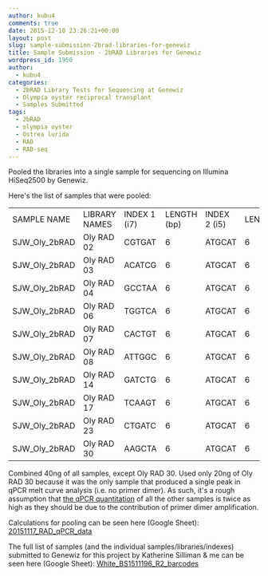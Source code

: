 ```yaml
---
author: kubu4
comments: true
date: 2015-12-10 23:26:21+00:00
layout: post
slug: sample-submission-2brad-libraries-for-genewiz
title: Sample Submission - 2bRAD Libraries for Genewiz
wordpress_id: 1950
author:
  - kubu4
categories:
  - 2bRAD Library Tests for Sequencing at Genewiz
  - Olympia oyster reciprocal transplant
  - Samples Submitted
tags:
  - 2bRAD
  - olympia oyster
  - Ostrea lurida
  - RAD
  - RAD-seq
---
```


Pooled the libraries into a single sample for sequencing on Illumina HiSeq2500 by Genewiz.

Here's the list of samples that were pooled:

<table cellpadding="0" cellspacing="0" border="0" dir="ltr" > 
<tbody >
<tr >

<td data-sheets-value="[null,2,"SJW_Oly_2bRAD"]" >SAMPLE NAME
</td>

<td data-sheets-value="[null,2,"Oly RAD 02"]" >LIBRARY NAMES
</td>

<td data-sheets-value="[null,2,"CGTGAT"]" >INDEX 1 (i7)
</td>

<td data-sheets-value="[null,3,null,6]" data-sheets-formula="=LEN(R[0]C[-1])" >LENGTH (bp)
</td>

<td data-sheets-value="[null,2,"ATGCAT"]" >INDEX 2 (i5)
</td>

<td data-sheets-value="[null,3,null,6]" data-sheets-formula="=LEN(R[0]C[-1])" >LENGTH
</td>
</tr>
<tr >

<td data-sheets-value="[null,2,"SJW_Oly_2bRAD"]" >SJW_Oly_2bRAD
</td>

<td data-sheets-value="[null,2,"Oly RAD 02"]" >Oly RAD 02
</td>

<td data-sheets-value="[null,2,"CGTGAT"]" >CGTGAT
</td>

<td data-sheets-value="[null,3,null,6]" data-sheets-formula="=LEN(R[0]C[-1])" >6
</td>

<td data-sheets-value="[null,2,"ATGCAT"]" >ATGCAT
</td>

<td data-sheets-value="[null,3,null,6]" data-sheets-formula="=LEN(R[0]C[-1])" >6
</td>
</tr>
<tr >

<td data-sheets-value="[null,2,"SJW_Oly_2bRAD"]" >SJW_Oly_2bRAD
</td>

<td data-sheets-value="[null,2,"Oly RAD 03"]" >Oly RAD 03
</td>

<td data-sheets-value="[null,2,"ACATCG"]" >ACATCG
</td>

<td data-sheets-value="[null,3,null,6]" data-sheets-formula="=LEN(R[0]C[-1])" >6
</td>

<td data-sheets-value="[null,2,"ATGCAT"]" >ATGCAT
</td>

<td data-sheets-value="[null,3,null,6]" data-sheets-formula="=LEN(R[0]C[-1])" >6
</td>
</tr>
<tr >

<td data-sheets-value="[null,2,"SJW_Oly_2bRAD"]" >SJW_Oly_2bRAD
</td>

<td data-sheets-value="[null,2,"Oly RAD 04"]" >Oly RAD 04
</td>

<td data-sheets-value="[null,2,"GCCTAA"]" >GCCTAA
</td>

<td data-sheets-value="[null,3,null,6]" data-sheets-formula="=LEN(R[0]C[-1])" >6
</td>

<td data-sheets-value="[null,2,"ATGCAT"]" >ATGCAT
</td>

<td data-sheets-value="[null,3,null,6]" data-sheets-formula="=LEN(R[0]C[-1])" >6
</td>
</tr>
<tr >

<td data-sheets-value="[null,2,"SJW_Oly_2bRAD"]" >SJW_Oly_2bRAD
</td>

<td data-sheets-value="[null,2,"Oly RAD 06"]" >Oly RAD 06
</td>

<td data-sheets-value="[null,2,"TGGTCA"]" >TGGTCA
</td>

<td data-sheets-value="[null,3,null,6]" data-sheets-formula="=LEN(R[0]C[-1])" >6
</td>

<td data-sheets-value="[null,2,"ATGCAT"]" >ATGCAT
</td>

<td data-sheets-value="[null,3,null,6]" data-sheets-formula="=LEN(R[0]C[-1])" >6
</td>
</tr>
<tr >

<td data-sheets-value="[null,2,"SJW_Oly_2bRAD"]" >SJW_Oly_2bRAD
</td>

<td data-sheets-value="[null,2,"Oly RAD 07"]" >Oly RAD 07
</td>

<td data-sheets-value="[null,2,"CACTGT"]" >CACTGT
</td>

<td data-sheets-value="[null,3,null,6]" data-sheets-formula="=LEN(R[0]C[-1])" >6
</td>

<td data-sheets-value="[null,2,"ATGCAT"]" >ATGCAT
</td>

<td data-sheets-value="[null,3,null,6]" data-sheets-formula="=LEN(R[0]C[-1])" >6
</td>
</tr>
<tr >

<td data-sheets-value="[null,2,"SJW_Oly_2bRAD"]" >SJW_Oly_2bRAD
</td>

<td data-sheets-value="[null,2,"Oly RAD 08"]" >Oly RAD 08
</td>

<td data-sheets-value="[null,2,"ATTGGC"]" >ATTGGC
</td>

<td data-sheets-value="[null,3,null,6]" data-sheets-formula="=LEN(R[0]C[-1])" >6
</td>

<td data-sheets-value="[null,2,"ATGCAT"]" >ATGCAT
</td>

<td data-sheets-value="[null,3,null,6]" data-sheets-formula="=LEN(R[0]C[-1])" >6
</td>
</tr>
<tr >

<td data-sheets-value="[null,2,"SJW_Oly_2bRAD"]" >SJW_Oly_2bRAD
</td>

<td data-sheets-value="[null,2,"Oly RAD 14"]" >Oly RAD 14
</td>

<td data-sheets-value="[null,2,"GATCTG"]" >GATCTG
</td>

<td data-sheets-value="[null,3,null,6]" data-sheets-formula="=LEN(R[0]C[-1])" >6
</td>

<td data-sheets-value="[null,2,"ATGCAT"]" >ATGCAT
</td>

<td data-sheets-value="[null,3,null,6]" data-sheets-formula="=LEN(R[0]C[-1])" >6
</td>
</tr>
<tr >

<td data-sheets-value="[null,2,"SJW_Oly_2bRAD"]" >SJW_Oly_2bRAD
</td>

<td data-sheets-value="[null,2,"Oly RAD 17"]" >Oly RAD 17
</td>

<td data-sheets-value="[null,2,"TCAAGT"]" >TCAAGT
</td>

<td data-sheets-value="[null,3,null,6]" data-sheets-formula="=LEN(R[0]C[-1])" >6
</td>

<td data-sheets-value="[null,2,"ATGCAT"]" >ATGCAT
</td>

<td data-sheets-value="[null,3,null,6]" data-sheets-formula="=LEN(R[0]C[-1])" >6
</td>
</tr>
<tr >

<td data-sheets-value="[null,2,"SJW_Oly_2bRAD"]" >SJW_Oly_2bRAD
</td>

<td data-sheets-value="[null,2,"Oly RAD 23"]" >Oly RAD 23
</td>

<td data-sheets-value="[null,2,"CTGATC"]" >CTGATC
</td>

<td data-sheets-value="[null,3,null,6]" data-sheets-formula="=LEN(R[0]C[-1])" >6
</td>

<td data-sheets-value="[null,2,"ATGCAT"]" >ATGCAT
</td>

<td data-sheets-value="[null,3,null,6]" data-sheets-formula="=LEN(R[0]C[-1])" >6
</td>
</tr>
<tr >

<td data-sheets-value="[null,2,"SJW_Oly_2bRAD"]" >SJW_Oly_2bRAD
</td>

<td data-sheets-value="[null,2,"Oly RAD 30"]" >Oly RAD 30
</td>

<td data-sheets-value="[null,2,"AAGCTA"]" >AAGCTA
</td>

<td data-sheets-value="[null,3,null,6]" data-sheets-formula="=LEN(R[0]C[-1])" >6
</td>

<td data-sheets-value="[null,2,"ATGCAT"]" >ATGCAT
</td>

<td data-sheets-value="[null,3,null,6]" data-sheets-formula="=LEN(R[0]C[-1])" >6
</td>
</tr>
</tbody>
</table>

Combined 40ng of all samples, except Oly RAD 30. Used only 20ng of Oly RAD 30 because it was the only sample that produced a single peak in qPCR melt curve analysis (i.e. no primer dimer). As such, it's a rough assumption that [the qPCR quantitation](https://robertslab.github.io/sams-notebook/2015/11/17/qpcr-oly-rad-seq-library-quantification-2.html) of all the other samples is twice as high as they should be due to the contribution of primer dimer amplification.

Calculations for pooling can be seen here (Google Sheet): [20151117_RAD_qPCR_data](https://docs.google.com/spreadsheets/d/1z7UAWm56JkQI04LKJ92dsWFhC0IFR-a9065aLP2jmso/edit?usp=sharing)

The full list of samples (and the individual samples/libraries/indexes) submitted to Genewiz for this project by Katherine Silliman & me can be seen here (Google Sheet): [White_BS1511196_R2_barcodes](https://docs.google.com/spreadsheets/d/1DJP4zpF3OcISOAQ-MM8bW85WcJqdB5EvcExs2wGvzcg/edit?usp=sharing)


